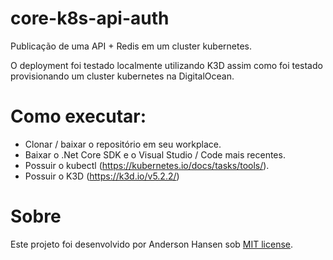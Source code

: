 # core-k8s-api-auth
Publicação de uma API + Redis em um cluster kubernetes.

O deployment foi testado localmente utilizando K3D assim como foi testado provisionando um cluster kubernetes na DigitalOcean.

# Como executar:
- Clonar / baixar o repositório em seu workplace.
- Baixar o .Net Core SDK e o Visual Studio / Code mais recentes.
- Possuir o kubectl (https://kubernetes.io/docs/tasks/tools/).
- Possuir o K3D (https://k3d.io/v5.2.2/)

# Sobre
Este projeto foi desenvolvido por Anderson Hansen sob [MIT license](LICENSE).